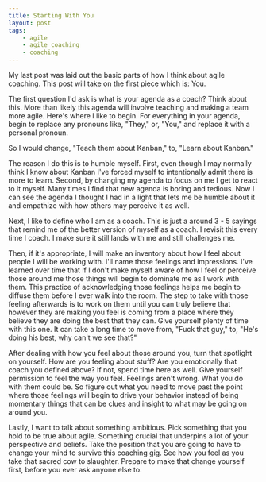 ```yaml
---
title: Starting With You
layout: post
tags:
    - agile
    - agile coaching
    - coaching
---
```

My last post was laid out the basic parts of how I think about agile coaching. This post will take on the first piece
which is: You.

The first question I'd ask is what is your agenda as a coach? Think about this. More than likely this agenda will
involve teaching and making a team more agile. Here's where I like to begin. For everything in your agenda, begin to
replace any pronouns like, "They," or, "You," and replace it with a personal pronoun.

So I would change, "Teach them about Kanban," to, "Learn about Kanban."

The reason I do this is to humble myself. First, even though I may normally think I know about Kanban I've forced
myself to intentionally admit there is more to learn. Second, by changing my agenda to focus on me I get to react to it
myself. Many times I find that new agenda is boring and tedious. Now I can see the agenda I thought I had in a light
that lets me be humble about it and empathize with how others may perceive it as well.

Next, I like to define who I am as a coach. This is just a around 3 - 5 sayings that remind me of the better version of
myself as a coach. I revisit this every time I coach. I make sure it still lands with me and still challenges me.

Then, if it's appropriate, I will make an inventory about how I feel about people I will be working with. I'll name
those feelings and impressions. I've learned over time that if I don't make myself aware of how I feel or perceive
those around me those things will begin to dominate me as I work with them. This practice of acknowledging those
feelings helps me begin to diffuse them before I ever walk into the room. The step to take with those feeling
afterwards is to work on them until you can truly believe that however they are making you feel is coming from a place
where they believe they are doing the best that they can. Give yourself plenty of time with this one. It can take
a long time to move from, "Fuck that guy," to, "He's doing his best, why can't we see that?"

After dealing with how you feel about those around you, turn that spotlight on yourself. How are you feeling about
stuff? Are you emotionally that coach you defined above? If not, spend time here as well. Give yourself permission to
feel the way you feel. Feelings aren't wrong. What you do with them could be. So figure out what you need to move past
the point where those feelings will begin to drive your behavior instead of being momentary things that can be clues
and insight to what may be going on around you.

Lastly, I want to talk about something ambitious. Pick something that you hold to be true about agile. Something
crucial that underpins a lot of your perspective and beliefs. Take the position that you are going to have to change
your mind to survive this coaching gig. See how you feel as you take that sacred cow to slaughter. Prepare to make that
change yourself first, before you ever ask anyone else to.

